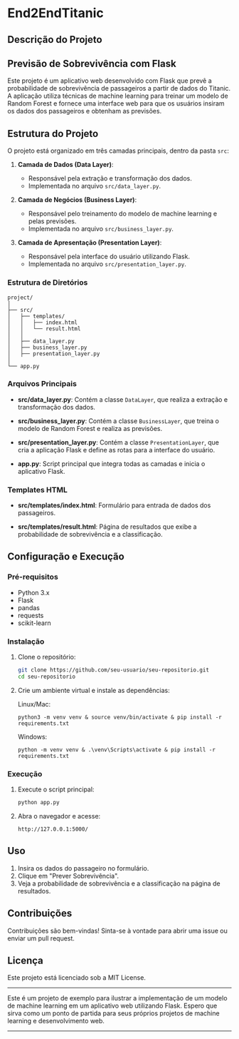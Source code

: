 # End2EndTitanic

## Descrição do Projeto

## Previsão de Sobrevivência com Flask

Este projeto é um aplicativo web desenvolvido com Flask que prevê a probabilidade de sobrevivência de passageiros a partir de dados do Titanic. A aplicação utiliza técnicas de machine learning para treinar um modelo de Random Forest e fornece uma interface web para que os usuários insiram os dados dos passageiros e obtenham as previsões.

## Estrutura do Projeto

O projeto está organizado em três camadas principais, dentro da pasta `src`:

1. **Camada de Dados (Data Layer)**:
   - Responsável pela extração e transformação dos dados.
   - Implementada no arquivo `src/data_layer.py`.

2. **Camada de Negócios (Business Layer)**:
   - Responsável pelo treinamento do modelo de machine learning e pelas previsões.
   - Implementada no arquivo `src/business_layer.py`.

3. **Camada de Apresentação (Presentation Layer)**:
   - Responsável pela interface do usuário utilizando Flask.
   - Implementada no arquivo `src/presentation_layer.py`.

### Estrutura de Diretórios

```
project/
│
├── src/
│   ├── templates/
│   │   ├── index.html
│   │   └── result.html
│   │
│   ├── data_layer.py
│   ├── business_layer.py
│   ├── presentation_layer.py
│
└── app.py
```

### Arquivos Principais

- **src/data_layer.py**:
  Contém a classe `DataLayer`, que realiza a extração e transformação dos dados.

- **src/business_layer.py**:
  Contém a classe `BusinessLayer`, que treina o modelo de Random Forest e realiza as previsões.

- **src/presentation_layer.py**:
  Contém a classe `PresentationLayer`, que cria a aplicação Flask e define as rotas para a interface do usuário.

- **app.py**:
  Script principal que integra todas as camadas e inicia o aplicativo Flask.

### Templates HTML

- **src/templates/index.html**:
  Formulário para entrada de dados dos passageiros.

- **src/templates/result.html**:
  Página de resultados que exibe a probabilidade de sobrevivência e a classificação.

## Configuração e Execução

### Pré-requisitos

- Python 3.x
- Flask
- pandas
- requests
- scikit-learn

### Instalação

1. Clone o repositório:
   ```sh
   git clone https://github.com/seu-usuario/seu-repositorio.git
   cd seu-repositorio
   ```

2. Crie um ambiente virtual e instale as dependências:

   Linux/Mac:

   ```Linux/Mac
   python3 -m venv venv & source venv/bin/activate & pip install -r requirements.txt
   ```

   Windows:
   
   ```Windows
   python -m venv venv & .\venv\Scripts\activate & pip install -r requirements.txt
   ```


### Execução

1. Execute o script principal:
   ```sh
   python app.py
   ```

2. Abra o navegador e acesse:
   ```
   http://127.0.0.1:5000/
   ```

## Uso

1. Insira os dados do passageiro no formulário.
2. Clique em "Prever Sobrevivência".
3. Veja a probabilidade de sobrevivência e a classificação na página de resultados.

## Contribuições

Contribuições são bem-vindas! Sinta-se à vontade para abrir uma issue ou enviar um pull request.

## Licença

Este projeto está licenciado sob a MIT License.

---

Este é um projeto de exemplo para ilustrar a implementação de um modelo de machine learning em um aplicativo web utilizando Flask. Espero que sirva como um ponto de partida para seus próprios projetos de machine learning e desenvolvimento web.

---